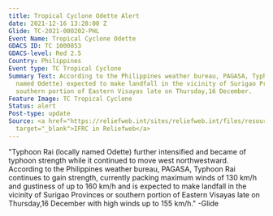 ```yaml
---
title: Tropical Cyclone Odette Alert
date: 2021-12-16 13:28:00 Z
Glide: TC-2021-000202-PHL
Event Name: Tropical Cyclone Odette
GDACS ID: TC 1000853
GDACS-level: Red 2.5
Country: Philippines
Event type: TC Tropical Cyclone
Summary Text: According to the Philippines weather bureau, PAGASA, Typhoon Rai (locally
  named Odette) expected to make landfall in the vicinity of Surigao Provinces or
  southern portion of Eastern Visayas late on Thursday,16 December.
Feature Image: TC Tropical Cyclone
Status: alert
Post-type: update
Source: <a href="https://reliefweb.int/sites/reliefweb.int/files/resources/PDC_Typhoon_Rai_Philippines_UNOCHA_WFP_JADE_15DEC%202100UTC.pdf"
  target="_blank">IFRC in Reliefweb</a>
---
```


"Typhoon Rai (locally named Odette) further intensified and became of typhoon strength while it continued to move west northwestward. According to the Philippines weather bureau, PAGASA, Typhoon Rai continues to gain strength, currently packing maximum winds of 130 km/h and gustiness of up to 160 km/h and is expected to make landfall in the vicinity of Surigao Provinces or southern portion of Eastern Visayas late on Thursday,16 December with high winds up to 155 km/h." -Glide